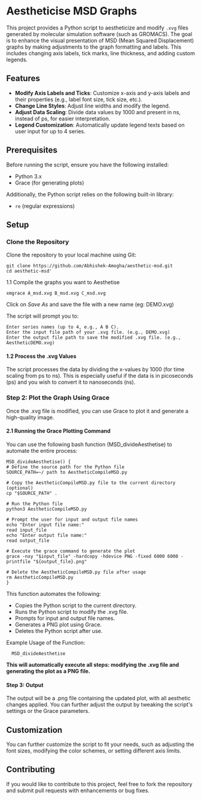 # Aestheticise MSD Graphs

This project provides a Python script to aestheticize and modify `.xvg` files generated by molecular simulation software (such as GROMACS). The goal is to enhance the visual presentation of MSD (Mean Squared Displacement) graphs by making adjustments to the graph formatting and labels. This includes changing axis labels, tick marks, line thickness, and adding custom legends.

## Features

- **Modify Axis Labels and Ticks**: Customize x-axis and y-axis labels and their properties (e.g., label font size, tick size, etc.).
- **Change Line Styles**: Adjust line widths and modify the legend.
- **Adjust Data Scaling**: Divide data values by 1000 and present in ns, instead of ps, for easier interpretation.
- **Legend Customization**: Automatically update legend texts based on user input for up to 4 series.

## Prerequisites

Before running the script, ensure you have the following installed:

- Python 3.x
- Grace (for generating plots)

Additionally, the Python script relies on the following built-in library:

- `re` (regular expressions)

## Setup

### Clone the Repository

Clone the repository to your local machine using Git:

    git clone https://github.com/Abhishek-Amogha/aesthetic-msd.git
    cd aesthetic-msd'

1.1 Compile the graphs you want to Aesthetise

    xmgrace A_msd.xvg B_msd.xvg C_msd.xvg

Click on *Save As* and save the file with a new name (eg: DEMO.xvg)

The script will prompt you to:

    Enter series names (up to 4, e.g., A B C).
    Enter the input file path of your .xvg file. (e.g., DEMO.xvg)
    Enter the output file path to save the modified .xvg file. (e.g., AestheticDEMO.xvg)

#### 1.2 Process the .xvg Values

The script processes the data by dividing the x-values by 1000 (for time scaling from ps to ns). This is especially useful if the data is in picoseconds (ps) and you wish to convert it to nanoseconds (ns).

### Step 2: Plot the Graph Using Grace

Once the .xvg file is modified, you can use Grace to plot it and generate a high-quality image.

#### 2.1 Running the Grace Plotting Command

You can use the following bash function (MSD_divideAesthetise) to automate the entire process:
    
    MSD_divideAesthetise() {
    # Define the source path for the Python file
    SOURCE_PATH=~/ path to AestheticCompileMSD.py

    # Copy the AestheticCompileMSD.py file to the current directory (optional)
    cp "$SOURCE_PATH" .

    # Run the Python file
    python3 AestheticCompileMSD.py

    # Prompt the user for input and output file names
    echo "Enter input file name:"
    read input_file
    echo "Enter output file name:"
    read output_file

    # Execute the grace command to generate the plot
    grace -nxy "$input_file" -hardcopy -hdevice PNG -fixed 6000 6000 -printfile "${output_file}.png"

    # Delete the AestheticCompileMSD.py file after usage
    rm AestheticCompileMSD.py
    }

This function automates the following:

-    Copies the Python script to the current directory.
-    Runs the Python script to modify the .xvg file.
-    Prompts for input and output file names.
-    Generates a PNG plot using Grace.
-    Deletes the Python script after use.

Example Usage of the Function:

      MSD_divideAesthetise

**This will automatically execute all steps: modifying the .xvg file and generating the plot as a PNG file.**

#### Step 3: Output

The output will be a .png file containing the updated plot, with all aesthetic changes applied. You can further adjust the output by tweaking the script's settings or the Grace parameters.

## Customization

You can further customize the script to fit your needs, such as adjusting the font sizes, modifying the color schemes, or setting different axis limits.

## Contributing

If you would like to contribute to this project, feel free to fork the repository and submit pull requests with enhancements or bug fixes.
